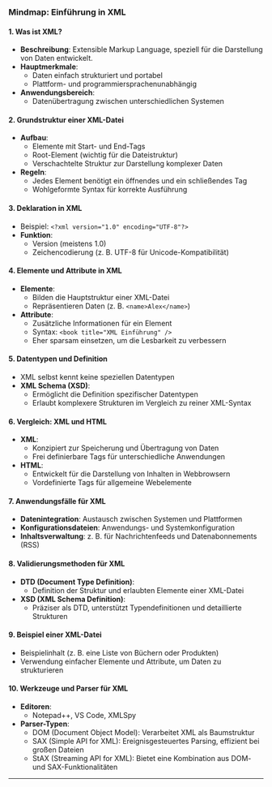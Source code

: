 ### Mindmap: Einführung in XML

#### 1. **Was ist XML?**
   - **Beschreibung**: Extensible Markup Language, speziell für die Darstellung von Daten entwickelt.
   - **Hauptmerkmale**:
     - Daten einfach strukturiert und portabel
     - Plattform- und programmiersprachenunabhängig
   - **Anwendungsbereich**:
     - Datenübertragung zwischen unterschiedlichen Systemen

#### 2. **Grundstruktur einer XML-Datei**
   - **Aufbau**:
     - Elemente mit Start- und End-Tags
     - Root-Element (wichtig für die Dateistruktur)
     - Verschachtelte Struktur zur Darstellung komplexer Daten
   - **Regeln**:
     - Jedes Element benötigt ein öffnendes und ein schließendes Tag
     - Wohlgeformte Syntax für korrekte Ausführung

#### 3. **Deklaration in XML**
   - Beispiel: `<?xml version="1.0" encoding="UTF-8"?>`
   - **Funktion**:
     - Version (meistens 1.0)
     - Zeichencodierung (z. B. UTF-8 für Unicode-Kompatibilität)

#### 4. **Elemente und Attribute in XML**
   - **Elemente**:
     - Bilden die Hauptstruktur einer XML-Datei
     - Repräsentieren Daten (z. B. `<name>Alex</name>`)
   - **Attribute**:
     - Zusätzliche Informationen für ein Element
     - Syntax: `<book title="XML Einführung" />`
     - Eher sparsam einsetzen, um die Lesbarkeit zu verbessern

#### 5. **Datentypen und Definition**
   - XML selbst kennt keine speziellen Datentypen
   - **XML Schema (XSD)**:
     - Ermöglicht die Definition spezifischer Datentypen
     - Erlaubt komplexere Strukturen im Vergleich zu reiner XML-Syntax

#### 6. **Vergleich: XML und HTML**
   - **XML**:
     - Konzipiert zur Speicherung und Übertragung von Daten
     - Frei definierbare Tags für unterschiedliche Anwendungen
   - **HTML**:
     - Entwickelt für die Darstellung von Inhalten in Webbrowsern
     - Vordefinierte Tags für allgemeine Webelemente

#### 7. **Anwendungsfälle für XML**
   - **Datenintegration**: Austausch zwischen Systemen und Plattformen
   - **Konfigurationsdateien**: Anwendungs- und Systemkonfiguration
   - **Inhaltsverwaltung**: z. B. für Nachrichtenfeeds und Datenabonnements (RSS)

#### 8. **Validierungsmethoden für XML**
   - **DTD (Document Type Definition)**:
     - Definition der Struktur und erlaubten Elemente einer XML-Datei
   - **XSD (XML Schema Definition)**:
     - Präziser als DTD, unterstützt Typendefinitionen und detaillierte Strukturen

#### 9. **Beispiel einer XML-Datei**
   - Beispielinhalt (z. B. eine Liste von Büchern oder Produkten)
   - Verwendung einfacher Elemente und Attribute, um Daten zu strukturieren

#### 10. **Werkzeuge und Parser für XML**
   - **Editoren**:
     - Notepad++, VS Code, XMLSpy
   - **Parser-Typen**:
     - DOM (Document Object Model): Verarbeitet XML als Baumstruktur
     - SAX (Simple API for XML): Ereignisgesteuertes Parsing, effizient bei großen Dateien
     - StAX (Streaming API for XML): Bietet eine Kombination aus DOM- und SAX-Funktionalitäten

---